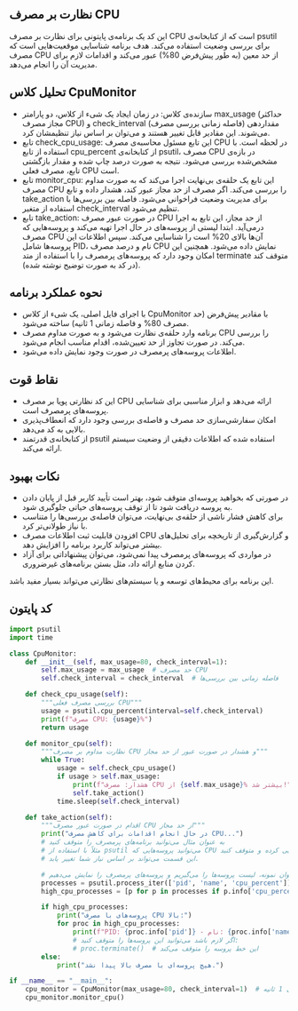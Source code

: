 ## نظارت بر مصرف CPU
این کد یک برنامه‌ی پایتونی برای نظارت بر مصرف CPU است که از کتابخانه‌ی psutil برای بررسی وضعیت استفاده می‌کند. هدف برنامه شناسایی موقعیت‌هایی است که مصرف CPU از حد معین (به طور پیش‌فرض 80%) عبور می‌کند و اقدامات لازم برای مدیریت آن را انجام می‌دهد.

## تحلیل کلاس CpuMonitor
- سازنده‌ی کلاس: در زمان ایجاد یک شیء از کلاس، دو پارامتر max_usage (حداکثر مجاز مصرف CPU) و check_interval (فاصله زمانی بررسی مصرف) مقداردهی می‌شوند. این مقادیر قابل تغییر هستند و می‌توان بر اساس نیاز تنظیمشان کرد.
- تابع check_cpu_usage: این تابع مسئول محاسبه‌ی مصرف CPU در لحظه است. با استفاده از تابع cpu_percent از کتابخانه‌ی psutil، مصرف CPU در بازه‌ی مشخص‌شده بررسی می‌شود. نتیجه به صورت درصد چاپ شده و مقدار بازگشتی تابع، مصرف فعلی CPU است.
- تابع monitor_cpu: این تابع یک حلقه‌ی بی‌نهایت اجرا می‌کند که به صورت مداوم مصرف CPU را بررسی می‌کند. اگر مصرف از حد مجاز عبور کند، هشدار داده و تابع take_action برای مدیریت وضعیت فراخوانی می‌شود. فاصله بین بررسی‌ها با استفاده از متغیر check_interval تنظیم می‌شود.
- تابع take_action: در صورت عبور مصرف CPU از حد مجاز، این تابع به اجرا درمی‌آید. ابتدا لیستی از پروسه‌های در حال اجرا تهیه می‌کند و پروسه‌هایی که مصرف CPU آن‌ها بالای 20% است را شناسایی می‌کند. سپس اطلاعات این پروسه‌ها شامل PID، نام و درصد مصرف CPU نمایش داده می‌شود. همچنین این امکان وجود دارد که پروسه‌های پرمصرف را با استفاده از متد terminate متوقف کند (در کد به صورت توضیح نوشته شده).

## نحوه عملکرد برنامه
- با اجرای فایل اصلی، یک شیء از کلاس CpuMonitor با مقادیر پیش‌فرض (حد مصرف 80% و فاصله زمانی 1 ثانیه) ساخته می‌شود.
- برنامه وارد حلقه‌ی نظارت می‌شود و به صورت مداوم مصرف CPU را بررسی می‌کند. در صورت تجاوز از حد تعیین‌شده، اقدام مناسب انجام می‌شود.
- اطلاعات پروسه‌های پرمصرف در صورت وجود نمایش داده می‌شود.

## نقاط قوت
- این کد نظارتی پویا بر مصرف CPU ارائه می‌دهد و ابزار مناسبی برای شناسایی پروسه‌های پرمصرف است.
- امکان سفارشی‌سازی حد مصرف و فاصله‌ی بررسی وجود دارد که انعطاف‌پذیری بالایی به کد می‌دهد.
- از کتابخانه‌ی قدرتمند psutil استفاده شده که اطلاعات دقیقی از وضعیت سیستم ارائه می‌کند.

## نکات بهبود
- در صورتی که بخواهید پروسه‌ای متوقف شود، بهتر است تأیید کاربر قبل از پایان دادن به پروسه دریافت شود تا از توقف پروسه‌های حیاتی جلوگیری شود.
- برای کاهش فشار ناشی از حلقه‌ی بی‌نهایت، می‌توان فاصله‌ی بررسی‌ها را متناسب با نیاز طولانی‌تر کرد.
- افزودن قابلیت ثبت اطلاعات مصرف CPU و گزارش‌گیری از تاریخچه برای تحلیل‌های بیشتر می‌تواند کاربرد برنامه را افزایش دهد.
- در مواردی که پروسه‌های پرمصرف پیدا نمی‌شود، می‌توان پیشنهاداتی برای آزاد کردن منابع ارائه داد، مثل بستن برنامه‌های غیرضروری.

این برنامه برای محیط‌های توسعه و یا سیستم‌های نظارتی می‌تواند بسیار مفید باشد.


## کد پایتون
```python
import psutil
import time

class CpuMonitor:
    def __init__(self, max_usage=80, check_interval=1):
        self.max_usage = max_usage  # حد مصرف CPU
        self.check_interval = check_interval  # فاصله زمانی بین بررسی‌ها

    def check_cpu_usage(self):
        """بررسی مصرف فعلی CPU"""
        usage = psutil.cpu_percent(interval=self.check_interval)
        print(f"مصرف CPU: {usage}%")
        return usage

    def monitor_cpu(self):
        """نظارت مداوم بر مصرف CPU و هشدار در صورت عبور از حد مجاز"""
        while True:
            usage = self.check_cpu_usage()
            if usage > self.max_usage:
                print(f"هشدار: مصرف CPU از {self.max_usage}% بیشتر شد!")
                self.take_action()
            time.sleep(self.check_interval)

    def take_action(self):
        """اقدام در صورت عبور مصرف CPU از حد مجاز"""
        print("در حال انجام اقدامات برای کاهش مصرف CPU...")
        # به عنوان مثال می‌توانید برنامه‌های پرمصرف را متوقف کنید
        # مثلاً با استفاده از psutil می‌توانید پروسه‌هایی که CPU زیادی مصرف می‌کنند را شناسایی کرده و متوقف کنید
        # این قسمت می‌تواند بر اساس نیاز شما تغییر یابد.

        # به عنوان نمونه، لیست پروسه‌ها را می‌گیریم و پروسه‌های پرمصرف را نمایش می‌دهیم
        processes = psutil.process_iter(['pid', 'name', 'cpu_percent'])
        high_cpu_processes = [p for p in processes if p.info['cpu_percent'] > 20]

        if high_cpu_processes:
            print("پروسه‌های با مصرف CPU بالا:")
            for proc in high_cpu_processes:
                print(f"PID: {proc.info['pid']} - نام: {proc.info['name']} - مصرف CPU: {proc.info['cpu_percent']}%")
                # اگر لازم باشد می‌توانید این پروسه‌ها را متوقف کنید:
                # proc.terminate()  # این خط پروسه را متوقف می‌کند
        else:
            print("هیچ پروسه‌ای با مصرف بالا پیدا نشد.")

if __name__ == "__main__":
    cpu_monitor = CpuMonitor(max_usage=80, check_interval=1)  # حد مصرف 80% و فاصله زمانی 1 ثانیه
    cpu_monitor.monitor_cpu()

```

